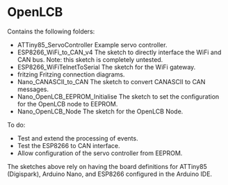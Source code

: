 # OpenLCB

Contains the following folders:
- ATTiny85_ServoController    Example servo controller.
- ESP8266_WiFi_to_CAN_v4      The sketch to directly interface the WiFi and CAN bus. Note: this sketch is completely untested.
- ESP8266_WiFiTelnetToSerial  The sketch for the WiFi gateway.
- fritzing                    Fritzing connection diagrams.
- Nano_CANASCII_to_CAN        The sketch to convert CANASCII to CAN messages. 
- Nano_OpenLCB_EEPROM_Initialise The sketch to set the configuration for the OpenLCB node to EEPROM.
- Nano_OpenLCB_Node           The sketch for the OpenLCB Node.

To do:
 - Test and extend the processing of events.
 - Test the ESP8266 to CAN interface.
 - Allow configuration of the servo controller from EEPROM.

The sketches above rely on having the board definitions for ATTiny85 (Digispark), Arduino Nano, and ESP8266 configured in the Arduino IDE.
  
